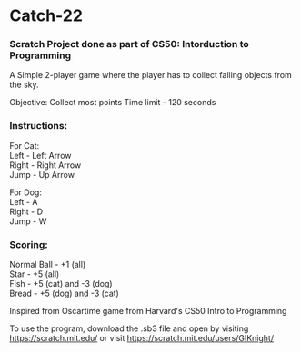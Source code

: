 # Catch-22

### Scratch Project done as part of CS50: Intorduction to Programming 

A Simple 2-player game where the player has to collect falling objects from the sky. 

Objective: Collect most points
Time limit - 120 seconds

### Instructions: 
For Cat:   
Left - Left Arrow   
Right - Right Arrow   
Jump - Up Arrow  

For Dog:  
Left - A    
Right - D   
Jump - W   

### Scoring:
Normal Ball - +1 (all)  
Star - +5 (all)  
Fish - +5 (cat) and -3 (dog)  
Bread - +5 (dog) and -3 (cat)   

Inspired from Oscartime game from Harvard's CS50 Intro to Programming

To use the program, download the .sb3 file and open by visiting https://scratch.mit.edu/ or visit https://scratch.mit.edu/users/GIKnight/
